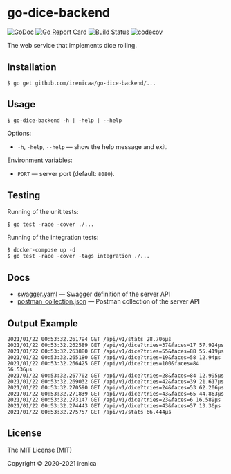 # go-dice-backend

[![GoDoc](https://godoc.org/github.com/irenicaa/go-dice-backend?status.svg)](https://godoc.org/github.com/irenicaa/go-dice-backend)
[![Go Report Card](https://goreportcard.com/badge/github.com/irenicaa/go-dice-backend)](https://goreportcard.com/report/github.com/irenicaa/go-dice-backend)
[![Build Status](https://app.travis-ci.com/irenicaa/go-dice-backend.svg?branch=master)](https://app.travis-ci.com/irenicaa/go-dice-backend)
[![codecov](https://codecov.io/gh/irenicaa/go-dice-backend/branch/master/graph/badge.svg)](https://codecov.io/gh/irenicaa/go-dice-backend)

The web service that implements dice rolling.

## Installation

```
$ go get github.com/irenicaa/go-dice-backend/...
```

## Usage

```
$ go-dice-backend -h | -help | --help
```

Options:

- `-h`, `-help`, `--help` &mdash; show the help message and exit.

Environment variables:

- `PORT` &mdash; server port (default: `8080`).

## Testing

Running of the unit tests:

```
$ go test -race -cover ./...
```

Running of the integration tests:

```
$ docker-compose up -d
$ go test -race -cover -tags integration ./...
```

## Docs

- [swagger.yaml](docs/swagger.yaml) &mdash; Swagger definition of the server API
- [postman_collection.json](docs/postman_collection.json) &mdash; Postman collection of the server API

## Output Example

```
2021/01/22 00:53:32.261794 GET /api/v1/stats 28.706µs
2021/01/22 00:53:32.262589 GET /api/v1/dice?tries=37&faces=17 57.924µs
2021/01/22 00:53:32.263880 GET /api/v1/dice?tries=55&faces=88 55.419µs
2021/01/22 00:53:32.265180 GET /api/v1/dice?tries=19&faces=58 12.94µs
2021/01/22 00:53:32.266425 GET /api/v1/dice?tries=100&faces=84 56.536µs
2021/01/22 00:53:32.267702 GET /api/v1/dice?tries=28&faces=84 12.995µs
2021/01/22 00:53:32.269032 GET /api/v1/dice?tries=42&faces=39 21.617µs
2021/01/22 00:53:32.270590 GET /api/v1/dice?tries=24&faces=53 62.206µs
2021/01/22 00:53:32.271839 GET /api/v1/dice?tries=43&faces=65 44.863µs
2021/01/22 00:53:32.273147 GET /api/v1/dice?tries=23&faces=6 16.589µs
2021/01/22 00:53:32.274443 GET /api/v1/dice?tries=43&faces=57 13.36µs
2021/01/22 00:53:32.275757 GET /api/v1/stats 66.444µs
```

## License

The MIT License (MIT)

Copyright &copy; 2020-2021 irenica
